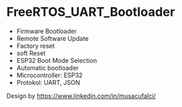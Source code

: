 # FreeRTOS_UART_Bootloader

- Firmware Bootloader
- Remote Software Update 
- Factory reset
- soft Reset
- ESP32 Boot Mode Selection
- Automatic bootloader
- Microcontroller: ESP32
- Protokol: UART, JSON

Design by https://www.linkedin.com/in/musacufalci/
